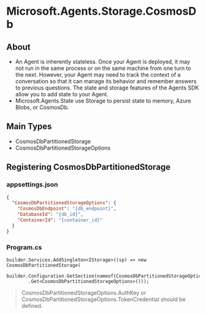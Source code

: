 # Microsoft.Agents.Storage.CosmosDb

## About

* An Agent is inherently stateless. Once your Agent is deployed, it may not run in the same process or on the same machine from one turn to the next. However, your Agent may need to track the context of a conversation so that it can manage its behavior and remember answers to previous questions. The state and storage features of the Agents SDK allow you to add state to your Agent.
* Microsoft.Agents.State use Storage to persist state to memory, Azure Blobs, or CosmosDb.

## Main Types

- CosmosDbPartitionedStorage
- CosmosDbPartitionedStorageOptions

## Registering CosmosDbPartitionedStorage

### appsettings.json
```json
{
  "CosmosDbPartitionedStorageOptions": {
    "CosmosDbEndpoint": "{db_endpoint}",
    "DatabaseId": "{db_id}",
    "ContainerId": "{container_id}"
  }
}
```

### Program.cs
```
builder.Services.AddSingleton<IStorage>((sp) => new CosmosDbPartitionedStorage(
    builder.Configuration.GetSection(nameof(CosmosDbPartitionedStorageOptions))
        .Get<CosmosDbPartitionedStorageOptions>()));
```
> CosmosDbPartitionedStorageOptions.AuthKey or CosmosDbPartitionedStorageOptions.TokenCredential should be defined.

